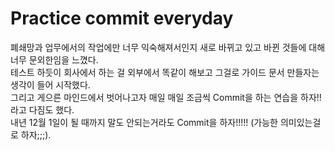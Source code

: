 # Practice commit everyday

폐쇄망과 업무에서의 작업에만 너무 익숙해져서인지 새로 바뀌고 있고 바뀐 것들에 대해 너무 문외한임을 느꼈다.   
테스트 하듯이 회사에서 하는 걸 외부에서 똑같이 해보고 그걸로 가이드 문서 만들자는 생각이 들어 시작했다.    
그리고 게으른 마인드에서 벗어나고자 매일 매일 조금씩 Commit을 하는 연습을 하자!! 라고 다짐도 했다.   
내년 12월 1일이 될 때까지 말도 안되는거라도 Commit을 하자!!!!! (가능한 의미있는걸로 하자;;;).   
